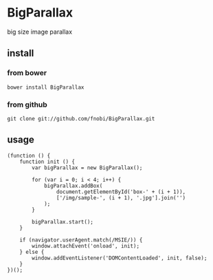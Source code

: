 BigParallax
======

big size image parallax

## install

### from bower
```
bower install BigParallax
```

### from github
```
git clone git://github.com/fnobi/BigParallax.git
```

## usage
```
(function () {
    function init () {
        var bigParallax = new BigParallax();

        for (var i = 0; i < 4; i++) {
            bigParallax.addBox(
                document.getElementById('box-' + (i + 1)), 
                ['/img/sample-', (i + 1), '.jpg'].join('')
            );
        }

        bigParallax.start();
    }

    if (navigator.userAgent.match(/MSIE/)) {
        window.attachEvent('onload', init);
    } else {
        window.addEventListener('DOMContentLoaded', init, false);
    }
})();



```
